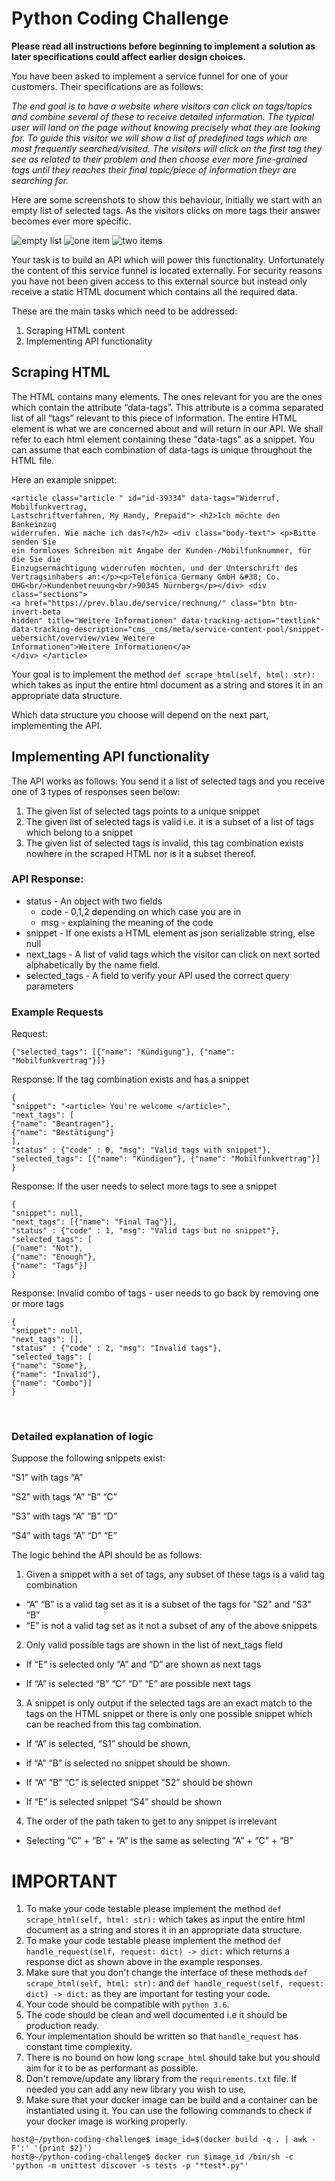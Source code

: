 # Python Coding Challenge


**Please read all instructions before beginning to implement a solution as later
specifications could affect earlier design choices.**

You have been asked to implement a service funnel for one of your customers.
Their specifications are as follows:

*The end goal is to have a website where visitors can click on tags/topics and
combine several of these to receive detailed information. The typical user will
land on the page without knowing precisely what they are looking for. To guide
this visitor we will show a list of predefined tags which are most frequently
searched/visited. The visitors will click on the first tag they see as related to
their problem and then choose ever more fine-grained tags until they reaches their
final topic/piece of information theyr are searching for.*

Here are some screenshots to show this behaviour, initially we start with an
empty list of selected tags. As the visitors clicks on more tags their answer
becomes ever more specific.

![empty list](0.png "No tags selected")
![one item](1.png "One tag selected")
![two items](2.png "Two tags selected")

Your task is to build an API which will power this functionality. Unfortunately
the content of this service funnel is located externally. For security reasons
you have not been given access to this external source but instead only receive
a static HTML document which contains all the required data. 

These are the main tasks which need to be addressed:

1) Scraping HTML content
2) Implementing API functionality

## Scraping HTML

The HTML contains many elements. The ones relevant for you are the ones which
contain the attribute “data-tags”. This attribute is a comma separated list of
all “tags” relevant to this piece of information. The entire HTML element is
what we are concerned about and will return in our API. We shall refer to each
html element containing these "data-tags" as a snippet. You can assume that each
combination of data-tags is unique throughout the HTML file.

Here an example snippet:
```
<article class="article " id="id-39334" data-tags="Widerruf, Mobilfunkvertrag,
Lastschriftverfahren, My Handy, Prepaid"> <h2>Ich möchte den Bankeinzug
widerrufen. Wie mache ich das?</h2> <div class="body-text"> <p>Bitte senden Sie
ein formloses Schreiben mit Angabe der Kunden-/Mobilfunknummer, für die Sie die
Einzugsermächtigung widerrufen möchten, und der Unterschrift des
Vertragsinhabers an:</p><p>Telefónica Germany GmbH &#38; Co.
OHG<br/>Kundenbetreuung<br/>90345 Nürnberg</p></div> <div class="sections">
<a href="https://prev.blau.de/service/rechnung/" class="btn btn-invert-beta
hidden" title="Weitere Informationen" data-tracking-action="textlink"
data-tracking-description="cms__cms/meta/service-content-pool/snippet-uebersicht/overview/view_Weitere
Informationen">Weitere Informationen</a>
</div> </article>
```

Your goal is to implement the method `def scrape_html(self, html: str):` which
takes as input the entire html document as a string and stores it in an
appropriate data structure.

Which data structure you choose will depend on the next part, implementing the
API.

## Implementing API functionality

The API works as follows:
You send it a list of selected tags and you receive one of 3 types of responses
seen below:
1. The given list of selected tags points to a unique snippet
2. The given list of selected tags is valid i.e. it is a subset of a list of
   tags which belong to a snippet
3. The given list of selected tags is invalid, this tag combination exists
   nowhere in the scraped HTML nor is it a subset thereof.

### API Response:

* status - An object with two fields 
    * code - 0,1,2 depending on which case you are in 
    * msg - explaining the meaning of the code 
* snippet - If one exists a HTML element as json serializable string, else null 
* next_tags - A list of valid tags which the visitor can click on next sorted
    alphabetically by the name field.
* selected_tags - A field to verify your API used the correct query parameters


### Example Requests

Request:

`{"selected_tags": [{"name": "Kündigung"}, {"name": "Mobilfunkvertrag"}]}`

Response: If the tag combination exists and has a snippet
```
{
"snippet": "<article> You're welcome </article>", 
"next_tags": [
{"name": "Beantragen"},
{"name": "Bestätigung"}
],
"status" : {"code" : 0, "msg": "Valid tags with snippet"},
"selected_tags": [{"name": "Kündigen"}, {"name": "Mobilfunkvertrag"}]
}
```

Response: If the user needs to select more tags to see a snippet
```
{
"snippet": null, 
"next_tags": [{"name": "Final Tag"}],
"status" : {"code" : 1, "msg": "Valid tags but no snippet"},
"selected_tags": [
{"name": "Not"},
{"name": "Enough"},
{"name": "Tags"}]
}
```

Response: Invalid combo of tags - user needs to go back by removing one or more tags

```
{
"snippet": null, 
"next_tags": [],
"status" : {"code" : 2, "msg": "Invalid tags"},
"selected_tags": [
{"name": "Some"},
{"name": "Invalid"},
{"name": "Combo"}]
}
```
 
### Detailed explanation of logic

Suppose the following snippets exist:

“S1” with tags “A”

“S2” with tags “A” “B” “C”

“S3” with tags “A” “B” “D”

“S4” with tags “A” “D” “E”

The logic behind the API should be as follows:

1. Given a snippet with a set of tags, any subset of these tags is a valid tag
   combination

* “A” “B” is a valid tag set as it is a subset of the tags for "S2" and "S3" “B”
* “E” is not a valid tag set as it not a subset of any of the above snippets

2. Only valid possible tags are shown in the list of next_tags field

* If “E” is selected only “A” and “D” are shown as next tags

* If “A” is selected “B” “C” “D” “E” are possible next tags

3. A snippet is only output if the selected tags are an exact match to the tags
on the HTML snippet or there is only one possible snippet which can be reached
from this tag combination.

* If “A” is selected, “S1” should be shown, 

* if “A” “B” is selected no snippet should be shown.

* If “A” “B” “C” is selected snippet “S2” should be shown

* If “E” is selected snippet “S4” should be shown

4. The order of the path taken to get to any snippet is irrelevant

* Selecting “C” + “B” + “A” is the same as selecting “A” + “C” + “B”

# IMPORTANT

1) To make your code testable please implement the method `def scrape_html(self, html: str):` which takes as input the entire html document as a string and stores it in an appropriate data structure.
2) To make your code testable please implement the method `def handle_request(self, request: dict) -> dict:` which returns a response dict as shown above in the example responses.
3) Make sure that you don't change the interface of these methods `def scrape_html(self, html: str):` and `def handle_request(self, request: dict) -> dict:` as they are important for testing your code.
4) Your code should be compatible with `python 3.6`.
5) The code should be clean and well documented i.e it should be production ready.
6) Your implementation should be written so that `handle_request` has constant time complexity. 
7) There is no bound on how long `scrape_html` should take but you should aim for it to be as performant as possible.
8) Don't remove/update any library from the `requirements.txt` file. If needed you can add any new library you wish to use.
9) Make sure that your docker image can be build and a container can be instantiated using it. You can use the following commands to check if your docker image is working properly.
```
host@~/python-coding-challenge$ image_id=$(docker build -q . | awk -F':' '{print $2}')
host@~/python-coding-challenge$ docker run $image_id /bin/sh -c 'python -m unittest discover -s tests -p "*test*.py"'
```
